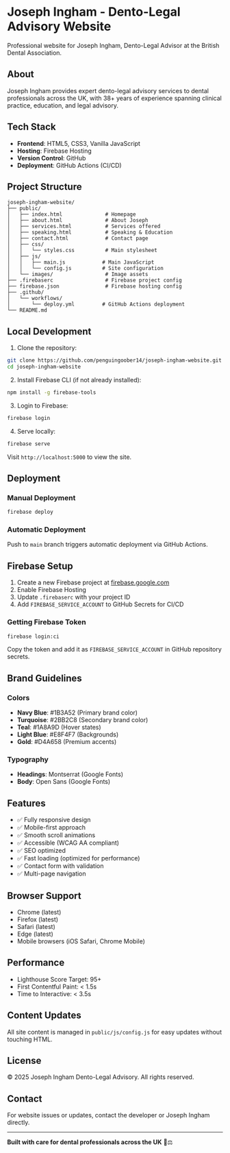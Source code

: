 # Joseph Ingham - Dento-Legal Advisory Website

Professional website for Joseph Ingham, Dento-Legal Advisor at the British Dental Association.

## About

Joseph Ingham provides expert dento-legal advisory services to dental professionals across the UK, with 38+ years of experience spanning clinical practice, education, and legal advisory.

## Tech Stack

- **Frontend**: HTML5, CSS3, Vanilla JavaScript
- **Hosting**: Firebase Hosting
- **Version Control**: GitHub
- **Deployment**: GitHub Actions (CI/CD)

## Project Structure

```
joseph-ingham-website/
├── public/
│   ├── index.html              # Homepage
│   ├── about.html              # About Joseph
│   ├── services.html           # Services offered
│   ├── speaking.html           # Speaking & Education
│   ├── contact.html            # Contact page
│   ├── css/
│   │   └── styles.css          # Main stylesheet
│   ├── js/
│   │   ├── main.js            # Main JavaScript
│   │   └── config.js          # Site configuration
│   └── images/                 # Image assets
├── .firebaserc                 # Firebase project config
├── firebase.json               # Firebase hosting config
├── .github/
│   └── workflows/
│       └── deploy.yml         # GitHub Actions deployment
└── README.md
```

## Local Development

1. Clone the repository:
```bash
git clone https://github.com/penguingoober14/joseph-ingham-website.git
cd joseph-ingham-website
```

2. Install Firebase CLI (if not already installed):
```bash
npm install -g firebase-tools
```

3. Login to Firebase:
```bash
firebase login
```

4. Serve locally:
```bash
firebase serve
```

Visit `http://localhost:5000` to view the site.

## Deployment

### Manual Deployment
```bash
firebase deploy
```

### Automatic Deployment
Push to `main` branch triggers automatic deployment via GitHub Actions.

## Firebase Setup

1. Create a new Firebase project at [firebase.google.com](https://firebase.google.com)
2. Enable Firebase Hosting
3. Update `.firebaserc` with your project ID
4. Add `FIREBASE_SERVICE_ACCOUNT` to GitHub Secrets for CI/CD

### Getting Firebase Token
```bash
firebase login:ci
```
Copy the token and add it as `FIREBASE_SERVICE_ACCOUNT` in GitHub repository secrets.

## Brand Guidelines

### Colors
- **Navy Blue**: #1B3A52 (Primary brand color)
- **Turquoise**: #2BB2C8 (Secondary brand color)
- **Teal**: #1A8A9D (Hover states)
- **Light Blue**: #E8F4F7 (Backgrounds)
- **Gold**: #D4A658 (Premium accents)

### Typography
- **Headings**: Montserrat (Google Fonts)
- **Body**: Open Sans (Google Fonts)

## Features

- ✅ Fully responsive design
- ✅ Mobile-first approach
- ✅ Smooth scroll animations
- ✅ Accessible (WCAG AA compliant)
- ✅ SEO optimized
- ✅ Fast loading (optimized for performance)
- ✅ Contact form with validation
- ✅ Multi-page navigation

## Browser Support

- Chrome (latest)
- Firefox (latest)
- Safari (latest)
- Edge (latest)
- Mobile browsers (iOS Safari, Chrome Mobile)

## Performance

- Lighthouse Score Target: 95+
- First Contentful Paint: < 1.5s
- Time to Interactive: < 3.5s

## Content Updates

All site content is managed in `public/js/config.js` for easy updates without touching HTML.

## License

© 2025 Joseph Ingham Dento-Legal Advisory. All rights reserved.

## Contact

For website issues or updates, contact the developer or Joseph Ingham directly.

---

**Built with care for dental professionals across the UK** 🦷⚖️
